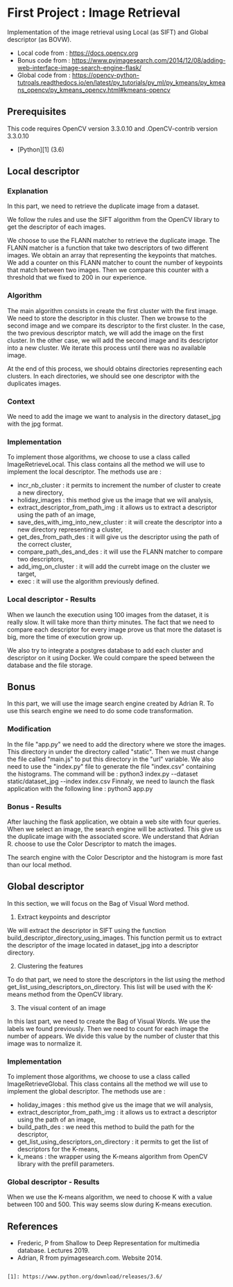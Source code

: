 # First Project : Image Retrieval 

Implementation of the image retrieval using Local (as SIFT) and Global descriptor (as BOVW).

* Local code from :  https://docs.opencv.org
* Bonus code from : https://www.pyimagesearch.com/2014/12/08/adding-web-interface-image-search-engine-flask/
* Global code from : https://opencv-python-tutroals.readthedocs.io/en/latest/py_tutorials/py_ml/py_kmeans/py_kmeans_opencv/py_kmeans_opencv.html#kmeans-opencv 

## Prerequisites 
This code requires OpenCV version 3.3.0.10 and .OpenCV-contrib version 3.3.0.10
- [Python][1] (3.6)

## Local descriptor

### Explanation
In this part, we need to retrieve the duplicate image from a dataset.

We follow the rules and use the SIFT algorithm from the OpenCV library to get the descriptor of each images.

We choose to use the FLANN matcher to retrieve the duplicate image.
The FLANN matcher is a function that take two descriptors of two different images.
We obtain an array that representing the keypoints that matches.
We add a counter on this FLANN matcher to count the number of keypoints that match between two images. Then we compare this counter with a threshold that we fixed to 200 in our experience.

### Algorithm
The main algorithm consists in create the first cluster with the first image.
We need to store the descriptor in this cluster.
Then we browse to the second image and we compare its descriptor to the first cluster.
In the case, the two previous descriptor match, we will add the image on the first cluster.
In the other case, we will add the second image and its descriptor into a new cluster.
We iterate this process until there was no available image.

At the end of this process, we should obtains directories representing each clusters.
In each directories, we should see one descriptor with the duplicates images.

### Context
We need to add the image we want to analysis in the directory dataset_jpg with the jpg format.

### Implementation
To implement those algorithms, we choose to use a class called ImageRetrieveLocal.
This class contains all the method we will use to implement the local descriptor.
The methods use are :
- incr_nb_cluster : it permits to increment the number of cluster to create a new directory,
- holiday_images : this method give us the image that we will analysis,
- extract_descriptor_from_path_img : it allows us to extract a descriptor using the path of an image,
- save_des_with_img_into_new_cluster : it will create the descriptor into a new directory representing a cluster,
- get_des_from_path_des : it will give us the descriptor using the path of the correct cluster,
- compare_path_des_and_des : it will use the FLANN matcher to compare two descriptors,
- add_img_on_cluster : it will add the currebt image on the cluster we target,
- exec : it will use the algorithm previously defined.

### Local descriptor - Results
When we launch the execution using 100 images from the dataset, it is really slow.
It will take more than thirty minutes.
The fact that we need to compare each descriptor for every image prove us that more the dataset is big,
more the time of execution grow up.

We also try to integrate a postgres database to add each cluster and descriptor on it using Docker.
We could compare the speed between the database and the file storage.


## Bonus
In this part, we will use the image search engine created by Adrian R.
To use this search engine we need to do some code transformation.

### Modification
In the file "app.py" we need to add the directory where we store the images.
This directory in under the directory called "static".
Then we must change the file called "main.js" to put this directory in the "url" variable.
We also need to use the "index.py" file to generate the file "index.csv" containing the histograms.
The command will be :
python3 index.py --dataset static/dataset_jpg --index index.csv
Finnaly, we need to launch the flask application with the following line :
python3 app.py

### Bonus - Results
After lauching the flask application, we obtain a web site with four queries.
When we select an image, the search engine will be activated.
This give us the duplicate image with the associated score.
We understand that Adrian R. choose to use the Color Descriptor to match the images.

The search engine with the Color Descriptor and the histogram is more fast than our local method.


## Global descriptor

In this section, we will focus on the Bag of Visual Word method.

1) Extract keypoints and descriptor

We will extract the descriptor in SIFT using the function build_descriptor_directory_using_images.
This function permit us to extract the descriptor of the image located in dataset_jpg into a descriptor directory.

2) Clustering the features

To do that part, we need to store the descriptors in the list using the method get_list_using_descriptors_on_directory.
This list will be used with the K-means method from the OpenCV library.

3) The visual content of an image

In this last part, we need to create the Bag of Visual Words. We use the labels we found previously.
Then we need to count for each image the number of appears.
We divide this value by the number of cluster that this image was to normalize it.

### Implementation
To implement those algorithms, we choose to use a class called ImageRetrieveGlobal.
This class contains all the method we will use to implement the global descriptor.
The methods use are :
- holiday_images : this method give us the image that we will analysis,
- extract_descriptor_from_path_img : it allows us to extract a descriptor using the path of an image,
- build_path_des : we need this method to build the path for the descriptor,
- get_list_using_descriptors_on_directory : it permits to get the list of descriptors for the K-means,
- k_means : the wrapper using the K-means algorithm from OpenCV library with the prefill parameters.


### Global descriptor - Results

When we use the K-means algorithm, we need to choose K with a value between 100 and 500.
This way seems slow during K-means execution.


## References
- Frederic, P from Shallow to Deep Representation for multimedia database. Lectures 2019.
- Adrian, R from pyimagesearch.com. Website 2014.

``` 

[1]: https://www.python.org/download/releases/3.6/
